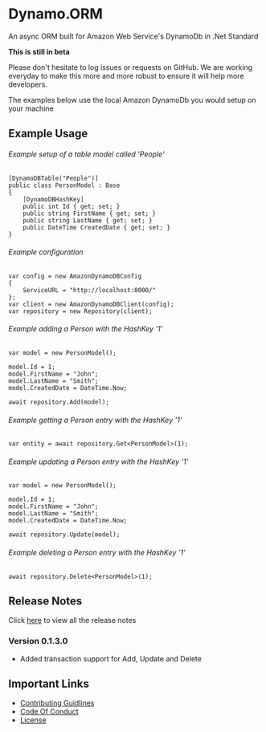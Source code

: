 # Dynamo.ORM
An async ORM built for Amazon Web Service's DynamoDb in .Net Standard

**This is still in beta**

Please don't hesitate to log issues or requests on GitHub.
We are working everyday to make this more and more robust to ensure it will help more developers.

The examples below use the local Amazon DynamoDb you would setup on your machine

## Example Usage

###### Example setup of a table model called 'People'
```
[DynamoDBTable("People")]
public class PersonModel : Base
{
    [DynamoDBHashKey]
    public int Id { get; set; }
    public string FirstName { get; set; }
    public string LastName { get; set; }
    public DateTime CreatedDate { get; set; }
}
```
###### Example configuration
```
var config = new AmazonDynamoDBConfig
{
    ServiceURL = "http://localhost:8000/"
};
var client = new AmazonDynamoDBClient(config);
var repository = new Repository(client);
```
###### Example adding a Person with the HashKey '1'
```
var model = new PersonModel();

model.Id = 1;
model.FirstName = "John";
model.LastName = "Smith";
model.CreatedDate = DateTime.Now;

await repository.Add(model);
```
###### Example getting a Person entry with the HashKey '1'
```
var entity = await repository.Get<PersonModel>(1);
```
###### Example updating a Person entry with the HashKey '1'
```
var model = new PersonModel();

model.Id = 1;
model.FirstName = "John";
model.LastName = "Smith";
model.CreatedDate = DateTime.Now;

await repository.Update(model);
```
###### Example deleting a Person entry with the HashKey '1'
```
await repository.Delete<PersonModel>(1);
```

## Release Notes

Click [here](ReleaseNotes.md) to view all the release notes

### Version 0.1.3.0
* Added transaction support for Add, Update and Delete

## Important Links
* [Contributing Guidlines](CONTRIBUTING.md)
* [Code Of Conduct](CODE_OF_CONDUCT.md)
* [License](LICENSE)
